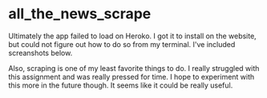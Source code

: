 # all_the_news_scrape


Ultimately the app failed to load on Heroko. I got it to install on the website, but could not figure out how to do so from my terminal.
I've included screanshots below.

Also, scraping is one of my least favorite things to do. I really struggled with this assignment and was really pressed for time. I hope to experiment with this more in the future though. It seems like it could be really useful. 